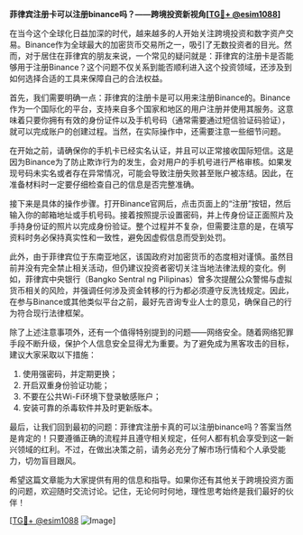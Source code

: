 **菲律宾注册卡可以注册binance吗？——跨境投资新视角[[TG💪+ @esim1088](https://t.me/s/esim1088)]**

在当今这个全球化日益加深的时代，越来越多的人开始关注跨境投资和数字资产交易。Binance作为全球最大的加密货币交易所之一，吸引了无数投资者的目光。然而，对于居住在菲律宾的朋友来说，一个常见的疑问就是：菲律宾的注册卡是否能够用于注册Binance？这个问题不仅关系到能否顺利进入这个投资领域，还涉及到如何选择合适的工具来保障自己的合法权益。

首先，我们需要明确一点：菲律宾的注册卡是可以用来注册Binance的。Binance作为一个国际化的平台，支持来自多个国家和地区的用户注册并使用其服务。这意味着只要你拥有有效的身份证件以及手机号码（通常需要通过短信验证码验证），就可以完成账户的创建过程。当然，在实际操作中，还需要注意一些细节问题。

在开始之前，请确保你的手机卡已经实名认证，并且可以正常接收国际短信。这是因为Binance为了防止欺诈行为的发生，会对用户的手机号进行严格审核。如果发现号码未实名或者存在异常情况，可能会导致注册失败甚至账户被冻结。因此，在准备材料时一定要仔细检查自己的信息是否完整准确。

接下来是具体的操作步骤。打开Binance官网后，点击页面上的“注册”按钮，然后输入你的邮箱地址或手机号码。接着按照提示设置密码，并上传身份证正面照片及手持身份证的照片以完成身份验证。整个过程并不复杂，但需要注意的是，在填写资料时务必保持真实性和一致性，避免因虚假信息而受到处罚。

此外，由于菲律宾位于东南亚地区，该国政府对加密货币的态度相对谨慎。虽然目前并没有完全禁止相关活动，但仍建议投资者密切关注当地法律法规的变化。例如，菲律宾中央银行（Bangko Sentral ng Pilipinas）曾多次提醒公众警惕与虚拟货币相关的风险，并强调任何涉及资金转移的行为都必须遵守反洗钱规定。因此，在参与Binance或其他类似平台之前，最好先咨询专业人士的意见，确保自己的行为符合现行法律框架。

除了上述注意事项外，还有一个值得特别提到的问题——网络安全。随着网络犯罪手段不断升级，保护个人信息安全显得尤为重要。为了避免成为黑客攻击的目标，建议大家采取以下措施：

1. 使用强密码，并定期更换；
2. 开启双重身份验证功能；
3. 不要在公共Wi-Fi环境下登录敏感账户；
4. 安装可靠的杀毒软件并及时更新版本。

最后，让我们回到最初的问题：菲律宾注册卡真的可以注册binance吗？答案当然是肯定的！只要遵循正确的流程并且遵守相关规定，任何人都有机会享受到这一新兴领域的红利。不过，在做出决策之前，请务必充分了解市场行情和个人承受能力，切勿盲目跟风。

希望这篇文章能为大家提供有用的信息和指导。如果你还有其他关于跨境投资方面的问题，欢迎随时交流讨论。记住，无论何时何地，理性思考始终是我们最好的伙伴！

[[TG💪+ @esim1088](https://t.me/s/esim1088) ![Image](https://i.postimg.cc/4NQfJmqS/Snipaste-2025-05-13-00-14-12.png)]